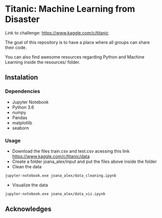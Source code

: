 # Titanic: Machine Learning from Disaster

Link to challenge: https://www.kaggle.com/c/titanic

The goal of this repository is to have a place where all groups can share their code.

You can also find awesome resources regarding Python and Machine Learning inside the resources/ folder.

## Instalation

### Dependencies

- Jupyter Notebook
- Python 3.6
- numpy
- Pandas
- matplotlib
- seaborn

### Usage

- Download the files train.csv and test.csv acessing this link https://www.kaggle.com/c/titanic/data
- Create a folder joana_alex/input and put the files above inside the folder
- Clean the data
```sh
jupyter-notebook.exe joana_alex/data_cleaning.ipynb
```

- Visualize the data
```sh
jupyter-notebook.exe joana_alex/data_viz.ipynb
```

## Acknowledges

